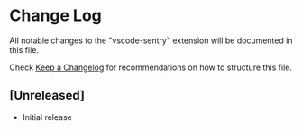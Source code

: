 # Change Log
All notable changes to the "vscode-sentry" extension will be documented in this file.

Check [Keep a Changelog](http://keepachangelog.com/) for recommendations on how to structure this file.

## [Unreleased]
- Initial release